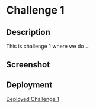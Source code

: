 # Challenge 1

## Description

This is challenge 1 where we do ...

## Screenshot

## Deployment

[Deployed Challenge 1](https://en.wikipedia.org/wiki/Agile_software_development)